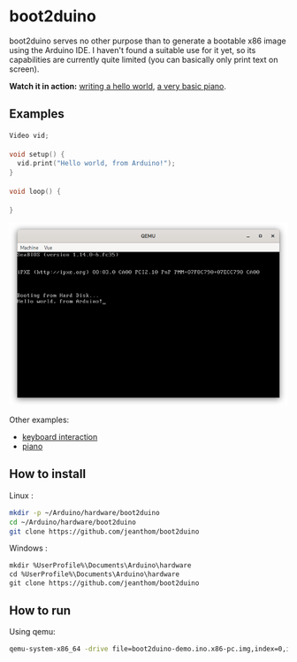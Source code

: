 # boot2duino
boot2duino serves no other purpose than to generate a bootable x86 image using the Arduino IDE. I haven't found a suitable use for it yet, so its capabilities are currently quite limited (you can basically only print text on screen).

**Watch it in action:** [writing a hello world](https://vimeo.com/656339999), [a very basic piano](https://vimeo.com/661030335).

## Examples

```c++
Video vid;

void setup() {
  vid.print("Hello world, from Arduino!");
}

void loop() {
  
}
```

![boot2duino hello world example running inside QEMU](doc/hello.png)

Other examples:

 * [keyboard interaction](examples/keyboard.ino)
 * [piano](examples/piano.ino)

## How to install

Linux :

```bash
mkdir -p ~/Arduino/hardware/boot2duino
cd ~/Arduino/hardware/boot2duino
git clone https://github.com/jeanthom/boot2duino
```

Windows :

```batch
mkdir %UserProfile%\Documents\Arduino\hardware
cd %UserProfile%\Documents\Arduino\hardware
git clone https://github.com/jeanthom/boot2duino
```

## How to run

Using qemu:

```bash
qemu-system-x86_64 -drive file=boot2duino-demo.ino.x86-pc.img,index=0,if=floppy,format=raw -soundhw pcspk
```
